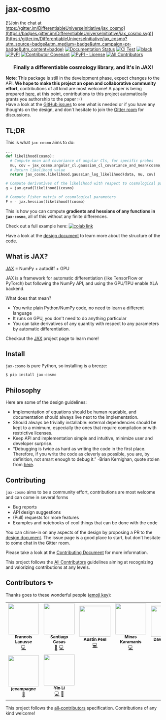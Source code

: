 # jax-cosmo

[![Join the chat at https://gitter.im/DifferentiableUniverseInitiative/jax_cosmo](https://badges.gitter.im/DifferentiableUniverseInitiative/jax_cosmo.svg)](https://gitter.im/DifferentiableUniverseInitiative/jax_cosmo?utm_source=badge&utm_medium=badge&utm_campaign=pr-badge&utm_content=badge) [![Documentation Status](https://readthedocs.org/projects/jax-cosmo/badge/?version=latest)](https://jax-cosmo.readthedocs.io/en/latest/?badge=latest) [![CI Test](https://github.com/DifferentiableUniverseInitiative/jax_cosmo/workflows/Python%20package/badge.svg)]() [![black](https://img.shields.io/badge/code%20style-black-000000.svg)](https://github.com/psf/black) [![PyPI](https://img.shields.io/pypi/v/jax-cosmo)](https://pypi.org/project/jax-cosmo/) [![Contributor Covenant](https://img.shields.io/badge/Contributor%20Covenant-2.0-4baaaa.svg)](code_of_conduct.md) [![PyPI - License](https://img.shields.io/pypi/l/jax-cosmo)](https://github.com/google/jax-cosmo/blob/master/LICENSE)  <!-- ALL-CONTRIBUTORS-BADGE:START - Do not remove or modify this section -->
[![All Contributors](https://img.shields.io/badge/all_contributors-9-orange.svg?style=flat-square)](#contributors-)
<!-- ALL-CONTRIBUTORS-BADGE:END -->

<h3 align="center">Finally a differentiable cosmology library, and it's in JAX!</h3>


**Note**: This package is still in the development phase, expect changes to the API. **We hope to make this project an open and collaborative community effort**, contributions of all kind are most welcome! A paper is being prepared [here](https://github.com/DifferentiableUniverseInitiative/jax-cosmo-paper), at this point, contributions to this project automatically grants you authorship to the paper :-)  
Have a look at the [GitHub issues](https://github.com/DifferentiableUniverseInitiative/jax_cosmo/issues) to see what is needed or if you have any thoughts on the design, and don't hesitate to join the [Gitter room](https://gitter.im/DifferentiableUniverseInitiative/jax_cosmo) for discussions.

## TL;DR

This is what `jax-cosmo` aims to do:

```python
...
def likelihood(cosmo):
  # Compute mean and covariance of angular Cls, for specific probes
  mu, cov = jax_cosmo.angular_cl.gaussian_cl_covariance_and_mean(cosmo, ell, probes)
  # Return likelihood value
  return jax_cosmo.likelihood.gaussian_log_likelihood(data, mu, cov)

# Compute derivatives of the likelihood with respect to cosmological parameters
g = jax.grad(likelihood)(cosmo)

# Compute Fisher matrix of cosmological parameters
F = - jax.hessian(likelihood)(cosmo)
```
This is how you can compute **gradients and hessians of any functions in `jax-cosmo`**,
all of this without any finite differences.

Check out a full example here: [![colab link](https://colab.research.google.com/assets/colab-badge.svg)](https://colab.research.google.com/github/DifferentiableUniverseInitiative/jax_cosmo/blob/master/docs/notebooks/jax-cosmo-intro.ipynb)

Have a look at the [design document](design.md) to learn more about the structure of the code.

## What is JAX?

[JAX](https://github.com/google/jax) = NumPy + autodiff + GPU

JAX is a framework for automatic differentiation (like TensorFlow or PyTorch) but following the NumPy API, and using the GPU/TPU enable XLA backend.

What does that mean?
  - You write plain Python/NumPy code, no need to learn a different language
  - It runs on GPU, you don't need to do anything particular
  - You can take derivatives of any quantity with respect to any parameters by
  automatic differentiation.

Checkout the [JAX](https://github.com/google/jax) project page to learn more!

## Install

`jax-cosmo` is pure Python, so installing is a breeze:
```bash
$ pip install jax-cosmo
```

## Philosophy

Here are some of the design guidelines:
  - Implementation of equations should be human readable, and documentation should always live next to the implementation.
  - Should always be trivially installable: external dependencies should be kept
  to a minimum, especially the ones that require compilation or with restrictive licenses.
  - Keep API and implementation simple and intuitive, minimize user and developer
  surprise.
  - “Debugging is twice as hard as writing the code in the first place. Therefore, if you write the code as cleverly as possible, you are, by definition, not smart enough to debug it.” -Brian Kernighan, quote stolen from
  [here](https://flax.readthedocs.io/en/latest/philosophy.html).

## Contributing

`jax-cosmo` aims to be a community effort, contributions are most welcome and
can come in several forms
  - Bug reports
  - API design suggestions
  - (Pull) requests for more features
  - Examples and notebooks of cool things that can be done with the code

You can chime-in on any aspects of the design by proposing a PR to the [design document](design.md). The issue page is a good place to start, but don't hesitate to come chat in the Gitter room.

Please take a look at the [Contributing Document](CONTRIBUTING.md) for more information.

This project follows the [All Contributors](https://allcontributors.org/) guidelines aiming at recognizing and valorizing
contributions at any levels.  

## Contributors ✨

Thanks goes to these wonderful people ([emoji key](https://allcontributors.org/docs/en/emoji-key)):

<!-- ALL-CONTRIBUTORS-LIST:START - Do not remove or modify this section -->
<!-- prettier-ignore-start -->
<!-- markdownlint-disable -->
<table>
  <tr>
    <td align="center"><a href="http://flanusse.net"><img src="https://avatars0.githubusercontent.com/u/861591?v=4?s=100" width="100px;" alt=""/><br /><sub><b>Francois Lanusse</b></sub></a><br /><a href="https://github.com/DifferentiableUniverseInitiative/jax_cosmo/commits?author=EiffL" title="Code">💻</a></td>
    <td align="center"><a href="http://www.cosmostat.org/people/santiago-casas"><img src="https://avatars0.githubusercontent.com/u/6987716?v=4?s=100" width="100px;" alt=""/><br /><sub><b>Santiago Casas</b></sub></a><br /><a href="https://github.com/DifferentiableUniverseInitiative/jax_cosmo/issues?q=author%3Asantiagocasas" title="Bug reports">🐛</a> <a href="https://github.com/DifferentiableUniverseInitiative/jax_cosmo/commits?author=santiagocasas" title="Code">💻</a></td>
    <td align="center"><a href="https://github.com/austinpeel"><img src="https://avatars0.githubusercontent.com/u/17024310?v=4?s=100" width="100px;" alt=""/><br /><sub><b>Austin Peel</b></sub></a><br /><a href="https://github.com/DifferentiableUniverseInitiative/jax_cosmo/commits?author=austinpeel" title="Code">💻</a></td>
    <td align="center"><a href="https://minaskaramanis.com"><img src="https://avatars2.githubusercontent.com/u/23280751?v=4?s=100" width="100px;" alt=""/><br /><sub><b>Minas Karamanis</b></sub></a><br /><a href="https://github.com/DifferentiableUniverseInitiative/jax_cosmo/commits?author=minaskar" title="Code">💻</a></td>
    <td align="center"><a href="https://faculty.sites.uci.edu/dkirkby/"><img src="https://avatars1.githubusercontent.com/u/185007?v=4?s=100" width="100px;" alt=""/><br /><sub><b>David Kirkby</b></sub></a><br /><a href="https://github.com/DifferentiableUniverseInitiative/jax_cosmo/commits?author=dkirkby" title="Code">💻</a> <a href="https://github.com/DifferentiableUniverseInitiative/jax_cosmo/issues?q=author%3Adkirkby" title="Bug reports">🐛</a></td>
    <td align="center"><a href="https://aboucaud.github.io"><img src="https://avatars0.githubusercontent.com/u/3065310?v=4?s=100" width="100px;" alt=""/><br /><sub><b>Alexandre Boucaud</b></sub></a><br /><a href="https://github.com/DifferentiableUniverseInitiative/jax_cosmo/commits?author=aboucaud" title="Code">💻</a></td>
    <td align="center"><a href="https://www.cosmostat.org/people/denise-lanzieri"><img src="https://avatars.githubusercontent.com/u/72620117?v=4?s=100" width="100px;" alt=""/><br /><sub><b>Denise Lanzieri</b></sub></a><br /><a href="https://github.com/DifferentiableUniverseInitiative/jax_cosmo/commits?author=dlanzieri" title="Code">💻</a></td>
  </tr>
  <tr>
    <td align="center"><a href="https://github.com/jecampagne"><img src="https://avatars.githubusercontent.com/u/20539759?v=4?s=100" width="100px;" alt=""/><br /><sub><b>jecampagne</b></sub></a><br /><a href="https://github.com/DifferentiableUniverseInitiative/jax_cosmo/issues?q=author%3Ajecampagne" title="Bug reports">🐛</a></td>
    <td align="center"><a href="https://github.com/eelregit"><img src="https://avatars.githubusercontent.com/u/7311098?v=4?s=100" width="100px;" alt=""/><br /><sub><b>Yin Li</b></sub></a><br /><a href="https://github.com/DifferentiableUniverseInitiative/jax_cosmo/commits?author=eelregit" title="Code">💻</a> <a href="https://github.com/DifferentiableUniverseInitiative/jax_cosmo/issues?q=author%3Aeelregit" title="Bug reports">🐛</a></td>
  </tr>
</table>

<!-- markdownlint-restore -->
<!-- prettier-ignore-end -->

<!-- ALL-CONTRIBUTORS-LIST:END -->

This project follows the [all-contributors](https://github.com/all-contributors/all-contributors) specification. Contributions of any kind welcome!
